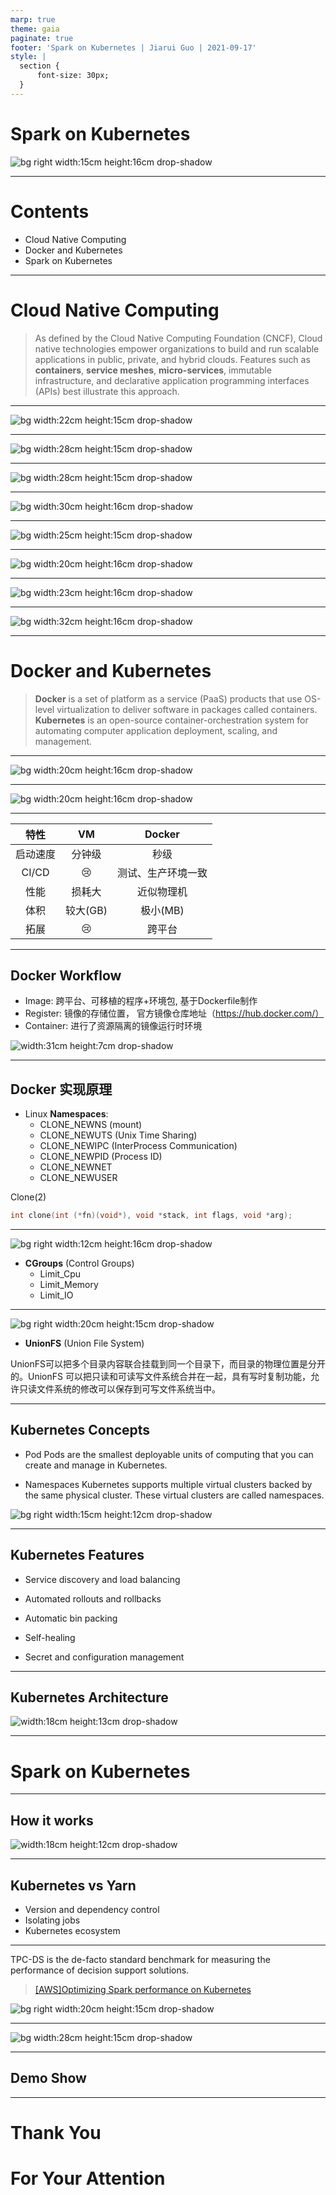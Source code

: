 ```yaml
---
marp: true
theme: gaia
paginate: true
footer: 'Spark on Kubernetes | Jiarui Guo | 2021-09-17'
style: |
  section {
      font-size: 30px;
  }
---
```

<!--
_paginate: false
_class: invert lead
-->
# Spark on Kubernetes

![bg right width:15cm height:16cm drop-shadow](images/spark.jpg)


---
<!--
_paginate: false 
-->
# Contents

* Cloud Native Computing
* Docker and Kubernetes
* Spark on Kubernetes

---
<!--
_paginate: false
_class: lead
-->
# Cloud Native Computing

> As defined by the Cloud Native Computing Foundation (CNCF), Cloud native technologies empower organizations to build and run scalable applications in public, private, and hybrid clouds. Features such as **containers**, **service meshes**, **micro-services**, immutable infrastructure, and declarative application programming interfaces (APIs) best illustrate this approach.

---

![bg width:22cm height:15cm drop-shadow](images/cloud-native.jpg)


---

![bg width:28cm height:15cm drop-shadow](images/cloud.jpg)

---

![bg width:28cm height:15cm drop-shadow](images/cloud2.jpg)

---

![bg width:30cm height:16cm drop-shadow](images/building-cloud-native-architecture-with-kubernetes.jpg)

---

![bg width:25cm height:15cm drop-shadow](images/metrics-tracing-and-logging.jpg)


---

![bg width:20cm height:16cm drop-shadow](images/elk.png)

---

![bg width:23cm height:16cm drop-shadow](images/grafana.jpg)

---

![bg width:32cm height:16cm drop-shadow](images/istio-tracing-opentracing.jpg)


---
<!--
_paginate: false 
_class: lead
-->
# Docker and Kubernetes

> **Docker** is a set of platform as a service (PaaS) products that use OS-level virtualization to deliver software in packages called containers.
> **Kubernetes** is an open-source container-orchestration system for automating computer application deployment, scaling, and management.

---

![bg width:20cm height:16cm drop-shadow](images/vm.png)

---

![bg width:20cm height:16cm drop-shadow](images/docker.png)

---
<!--
_class: lead
-->
|   特性   |    VM    |       Docker       |
| :------: | :------: | :----------------: |
| 启动速度 |  分钟级  |        秒级        |
|  CI/CD   |  :cry:   | 测试、生产环境一致 |
|   性能   |  损耗大  |     近似物理机     |
|   体积   | 较大(GB) |      极小(MB)      |
|   拓展   |  :cry:   |       跨平台       |

---
## Docker Workflow

* Image: 跨平台、可移植的程序+环境包, 基于Dockerfile制作
* Register: 镜像的存储位置，
  官方镜像仓库地址（https://hub.docker.com/）
* Container: 进行了资源隔离的镜像运行时环境

![width:31cm height:7cm drop-shadow](images/docker-jetson-workflow.jpg)

---

## Docker 实现原理

* Linux **Namespaces**: 
  * CLONE_NEWNS (mount)
  * CLONE_NEWUTS (Unix Time Sharing)
  * CLONE_NEWIPC (InterProcess Communication)
  * CLONE_NEWPID (Process ID)
  * CLONE_NEWNET
  * CLONE_NEWUSER

Clone(2)
```c
int clone(int (*fn)(void*), void *stack, int flags, void *arg);
```

---
![bg right width:12cm height:16cm drop-shadow](images/cgroups.jpg)

* **CGroups** (Control Groups)
  * Limit_Cpu
  * Limit_Memory
  * Limit_IO
  
---
![bg right width:20cm height:15cm drop-shadow](images/ufs.png)

* **UnionFS** (Union File System)

UnionFS可以把多个目录内容联合挂载到同一个目录下，而目录的物理位置是分开的。UnionFS 可以把只读和可读写文件系统合并在一起，具有写时复制功能，允许只读文件系统的修改可以保存到可写文件系统当中。

---

## Kubernetes Concepts

* Pod
Pods are the smallest deployable units of computing that you can create and manage in Kubernetes.

* Namespaces
Kubernetes supports multiple virtual clusters backed by the same physical cluster. These virtual clusters are called namespaces.

![bg right width:15cm height:12cm drop-shadow](images/pod.jpg)

---

## Kubernetes Features

* Service discovery and load balancing

* Automated rollouts and rollbacks 

* Automatic bin packing

* Self-healing 

* Secret and configuration management

---
## Kubernetes Architecture

![width:18cm height:13cm drop-shadow](images/kubernetes-architecture.jpg)

---
<!--
_paginate: false
_class: lead
-->
# Spark on Kubernetes

---

## How it works

![width:18cm height:12cm drop-shadow](images/k8s-cluster-mode.png)

---

## Kubernetes vs Yarn

* Version and dependency control
* Isolating jobs
* Kubernetes ecosystem
---

TPC-DS is the de-facto standard benchmark for measuring the performance of decision support solutions. 

>[[AWS]Optimizing Spark performance on Kubernetes
](https://aws.amazon.com/cn/blogs/containers/optimizing-spark-performance-on-kubernetes/)

![bg right width:20cm height:15cm drop-shadow](images/yarn-k8s1.png)

---

![bg width:28cm height:15cm drop-shadow](images/yarn-k8s2.png)

---
<!--
_paginate: false
_class: lead
-->
## Demo Show

---
<!--
_paginate: false
_class: invert lead
-->
# Thank You 
# For Your Attention